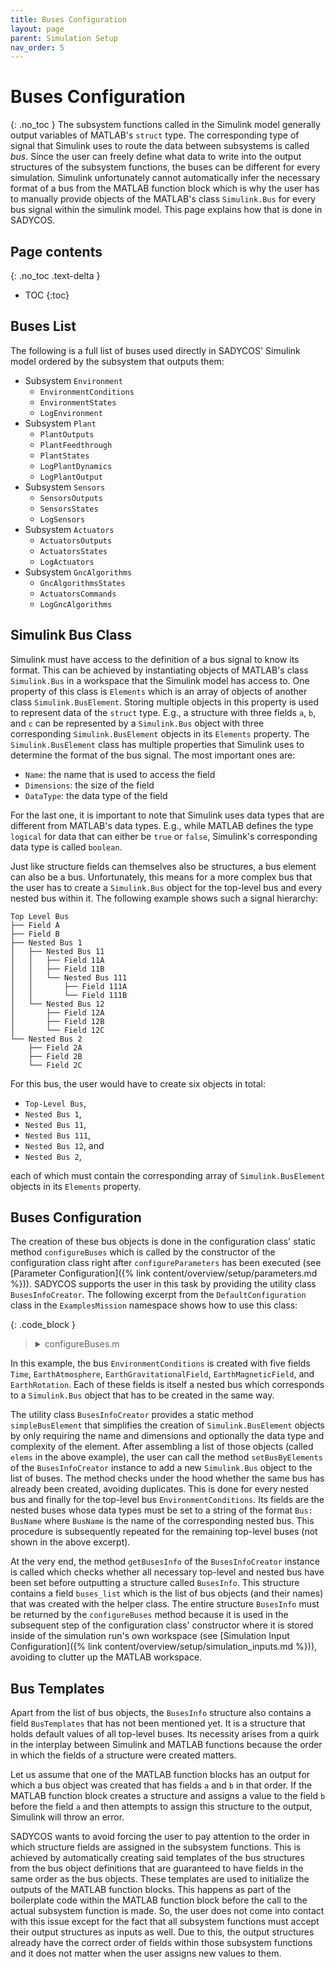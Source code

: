 ```yaml
---
title: Buses Configuration
layout: page
parent: Simulation Setup
nav_order: 5
---
```


# Buses Configuration
{: .no_toc }
The subsystem functions called in the Simulink model generally output variables of MATLAB's `struct` type.
The corresponding type of signal that Simulink uses to route the data between subsystems is called _bus_.
Since the user can freely define what data to write into the output structures of the subsystem functions, the buses can be different for every simulation.
Simulink unfortunately cannot automatically infer the necessary format of a bus from the MATLAB function block which is why the user has to manually provide objects of the MATLAB's class `Simulink.Bus` for every bus signal within the simulink model.
This page explains how that is done in SADYCOS.

## Page contents
{: .no_toc .text-delta }
- TOC
{:toc}

## Buses List
The following is a full list of buses used directly in SADYCOS' Simulink model ordered by the subsystem that outputs them:
- Subsystem `Environment`
    - `EnvironmentConditions`
    - `EnvironmentStates`
    - `LogEnvironment`
- Subsystem `Plant`
    - `PlantOutputs`
    - `PlantFeedthrough`
    - `PlantStates`
    - `LogPlantDynamics`
    - `LogPlantOutput`
- Subsystem `Sensors`
    - `SensorsOutputs`
    - `SensorsStates`
    - `LogSensors`
- Subsystem `Actuators`
    - `ActuatorsOutputs`
    - `ActuatorsStates`
    - `LogActuators`
- Subsystem `GncAlgorithms`
    - `GncAlgorithmsStates`
    - `ActuatorsCommands`
    - `LogGncAlgorithms`

## Simulink Bus Class
Simulink must have access to the definition of a bus signal to know its format.
This can be achieved by instantiating objects of MATLAB's class `Simulink.Bus` in a workspace that the Simulink model has access to.
One property of this class is `Elements` which is an array of objects of another class `Simulink.BusElement`.
Storing multiple objects in this property is used to represent data of the `struct` type.
E.g., a structure with three fields `a`, `b`, and `c` can be represented by a `Simulink.Bus` object with three corresponding `Simulink.BusElement` objects in its `Elements` property.
The `Simulink.BusElement` class has multiple properties that Simulink uses to determine the format of the bus signal.
The most important ones are:
- `Name`: the name that is used to access the field
- `Dimensions`: the size of the field
- `DataType`: the data type of the field

For the last one, it is important to note that Simulink uses data types that are different from MATLAB's data types.
E.g., while MATLAB defines the type `logical` for data that can either be `true` or `false`, Simulink's corresponding data type is called `boolean`.

Just like structure fields can themselves also be structures, a bus element can also be a bus.
Unfortunately, this means for a more complex bus that the user has to create a `Simulink.Bus` object for the top-level bus and every nested bus within it.
The following example shows such a signal hierarchy:
```
Top Level Bus
├── Field A
├── Field B
├── Nested Bus 1
│   ├── Nested Bus 11
│   │   ├── Field 11A
│   │   ├── Field 11B
│   │   └── Nested Bus 111
│   │       ├── Field 111A
│   │       └── Field 111B
│   └── Nested Bus 12
│       ├── Field 12A
│       ├── Field 12B
│       └── Field 12C
└── Nested Bus 2
    ├── Field 2A
    ├── Field 2B
    └── Field 2C
```

For this bus, the user would have to create six objects in total:
- `Top-Level Bus`,
- `Nested Bus 1`,
- `Nested Bus 11`,
- `Nested Bus 111`,
- `Nested Bus 12`, and
- `Nested Bus 2`,

each of which must contain the corresponding array of `Simulink.BusElement` objects in its `Elements` property.

## Buses Configuration
The creation of these bus objects is done in the configuration class' static method `configureBuses` which is called by the constructor of the configuration class right after `configureParameters` has been executed (see [Parameter Configuration]({% link content/overview/setup/parameters.md %})).
SADYCOS supports the user in this task by providing the utility class `BusesInfoCreator`.
The following excerpt from the `DefaultConfiguration` class in the `ExamplesMission` namespace shows how to use this class:

{: .code_block }
> <details closed markdown="block">
> <summary>configureBuses.m</summary>
> ```matlab
> %% Use helper class
> import BusesInfoCreator.simpleBusElement
> 
> ...
> 
> %% EnvironmentConditions
> 
> % Nested Buses
> 
> % Time
> elems = simpleBusElement('current_time__mjd', 1, 'double');
> 
> busesInfoCreator.setBusByElements('Time', elems);
> 
> % Earth Atmosphere
> elems = [simpleBusElement('mass_density__kg_per_m3', 1), ...
>             simpleBusElement('number_density__1_per_m3', 1), ...
>             simpleBusElement('temperature__K', 1)];
> 
> busesInfoCreator.setBusByElements('EarthAtmosphere', elems);
> 
> % Earth Gravitational Field
> elems = simpleBusElement('gravitational_acceleration_I__m_per_s2', 3);
> 
> busesInfoCreator.setBusByElements('EarthGravitationalField', elems);
> 
> % Earth Magnetic Field
> elems = simpleBusElement('magnetic_field_I__T', 3);
> 
> busesInfoCreator.setBusByElements('EarthMagneticField', elems);
> 
> % Earth Rotation
> elems = simpleBusElement('earth_quaternion_EI', 4);
> 
> busesInfoCreator.setBusByElements('EarthRotation', elems);
> 
> % Top-Level Bus
> 
> elems = [simpleBusElement('Time', 1, 'Bus: Time'), ...
>             simpleBusElement('EarthAtmosphere', 1, 'Bus: EarthAtmosphere'), ...
>             simpleBusElement('EarthGravitationalField', 1, 'Bus: EarthGravitationalField'), ...
>             simpleBusElement('EarthMagneticField', 1, 'Bus: EarthMagneticField'), ...
>             simpleBusElement('EarthRotation', 1, 'Bus: EarthRotation')];
> 
> busesInfoCreator.setBusByElements('EnvironmentConditions', elems);
> ```
> </details>

In this example, the bus `EnvironmentConditions` is created with five fields `Time`, `EarthAtmosphere`, `EarthGravitationalField`, `EarthMagneticField`, and `EarthRotation`.
Each of these fields is itself a nested bus which corresponds to a `Simulink.Bus` object that has to be created in the same way.

The utility class `BusesInfoCreator` provides a static method `simpleBusElement` that simplifies the creation of `Simulink.BusElement` objects by only requiring the name and dimensions and optionally the data type and complexity of the element.
After assembling a list of those objects (called `elems` in the above example), the user can call the method `setBusByElements` of the `BusesInfoCreator` instance to add a new `Simulink.Bus` object to the list of buses.
The method checks under the hood whether the same bus has already been created, avoiding duplicates.
This is done for every nested bus and finally for the top-level bus `EnvironmentConditions`.
Its fields are the nested buses whose data types must be set to a string of the format `Bus: BusName` where `BusName` is the name of the corresponding nested bus.
This procedure is subsequently repeated for the remaining top-level buses (not shown in the above excerpt).

At the very end, the method `getBusesInfo` of the `BusesInfoCreator` instance is called which checks whether all necessary top-level and nested bus have been set before outputting a structure called `BusesInfo`.
This structure contains a field `buses_list` which is the list of bus objects (and their names) that was created with the helper class.
The entire structure `BusesInfo` must be returned by the `configureBuses` method because it is used in the subsequent step of the configuration class' constructor where it is stored inside of the simulation run's own workspace (see [Simulation Input Configuration]({% link content/overview/setup/simulation_inputs.md %})), avoiding to clutter up the MATLAB workspace.

## Bus Templates
Apart from the list of bus objects, the `BusesInfo` structure also contains a field `BusTemplates` that has not been mentioned yet.
It is a structure that holds default values of all top-level buses.
Its necessity arises from a quirk in the interplay between Simulink and MATLAB functions because the order in which the fields of a structure were created matters.

Let us assume that one of the MATLAB function blocks has an output for which a bus object was created that has fields `a` and `b` in that order.
If the MATLAB function block creates a structure and assigns a value to the field `b` before the field `a` and then attempts to assign this structure to the output, Simulink will throw an error.

SADYCOS wants to avoid forcing the user to pay attention to the order in which structure fields are assigned in the subsystem functions.
This is achieved by automatically creating said templates of the bus structures from the bus object definitions that are guaranteed to have fields in the same order as the bus objects.
These templates are used to initialize the outputs of the MATLAB function blocks.
This happens as part of the boilerplate code within the MATLAB function block before the call to the actual subsystem function is made.
So, the user does not come into contact with this issue except for the fact that all subsystem functions must accept their output structures as inputs as well.
Due to this, the output structures already have the correct order of fields within those subsystem functions and it does not matter when the user assigns new values to them.